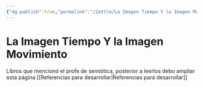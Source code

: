 ```yaml
---
{"dg-publish":true,"permalink":"/Zettle/La Imagen Tiempo Y la Imagen Movimiento/","title":"La Imagen Tiempo Y la Imagen Movimiento","updated":"2023-12-30T18:05:49.600-05:00"}
---
```



# La Imagen Tiempo Y la Imagen Movimiento

Libros que mencionó el profe de semiótica, posterior a leerlos debo ampliar esta página
[[Referencias para desarrollar\|Referencias para desarrollar]]